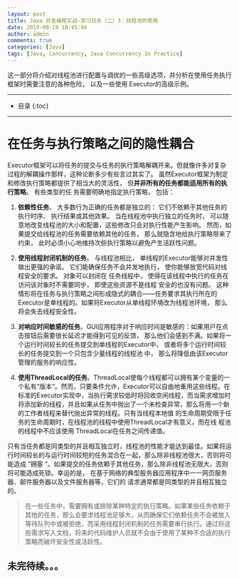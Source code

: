 ```yaml
---
layout: post
title: Java 并发编程实战-学习日志（二）3：线程池的使用
date: 2019-09-19 18:45:04
author: admin
comments: true
categories: [Java]
tags: [Java, Concurrency, Java Concurrency In Practice]
---
```


这一部分将介绍对线程池进行配置与调优的一些高级选项，并分析在使用任务执行框架时需要注意的各种危险， 以及一些使用 Executor的高级示例。

<!-- more -->

---

* 目录
{:toc}
---

# 在任务与执行策略之间的隐性耦合

Executor框架可以将任务的提交与任务的执行策略解耦开来。但就像许多对复杂过程的解耦操作那样，这种论断多少有些言过其实了。 虽然Executor框架为制定和修改执行策略都提供了相当大的灵活性， 但**并非所有的任务都能适用所有的执行策略**。 有些类型的任 务需要明确地指定执行策略， 包括：

1. **依赖性任务**。 大多数行为正确的任务都是独立的： 它们不依赖于其他任务的执行时序、 执行结果或其他效果。 当在线程池中执行独立的任务时， 可以随意地改变线程池的大小和配置，这些修改只会对执行性能产生影响。 然而，如果提交给线程池的任务需要依赖其他的任务， 那么就隐含地给执行策略带来了约束， 此时必须小心地维持次些执行策略以避免产生活跃性问题。

2. **使用线程封闭机制的任务**。 与线程池相比， 单线程的Executor能够对并发性做出更强的承诺。 它们能确保任务不会并发地执行， 使你能够放宽代码对线程安全的要求。 对象可以封闭在 任务线程中， 使得在该线程中执行的任务在访问该对象时不需要同步， 即使这些资源不是线程 安全的也没有问题。 这种情形将在任务与执行策略之间形成隐式的耦合——任务要求其执行所在的Executor是单线程的。如果将Executor从单线程环境改为线程池环境， 那么将会失去线程安全性。

3. **对响应时间敏感的任务**。GUI应用程序对于响应时间是敏感的：如果用户在点击按钮后需要很长延迟才能得到可见的反馈， 那么他们会感到不满。如果将一个运行时间较长的任务提交到单线程的Executor中， 或者将多个运行时间较长的任务提交到一个只包含少量线程的线程池 中， 那么将降低由该Executor管理的服务的响应性。

4. **使用ThreadLocal的任务**。ThreadLocal使每个线程都可以拥有某个变量的一个私有“版本“。然而，只要条件允许，Executor可以自由地重用这些线程。在标准的Executor实现中，当执行需求较低时将回收空闲线程，而当需求增加时将添加新的线程，并且如果从任务中抛出了一个未检查异常，那么将用一个新的工作者线程来替代抛出异常的线程。只有当线程本地值 的生命周期受限于任务的生命周期时，在线程池的线程中使用ThreadLocal才有意义，而在线 程池的线程中不应该使用 ThreadLocal在任务之间传递值。

只有当任务都是同类型的并且相互独立时，线程池的性能才能达到最佳。如果将运行时间较长的与运行时间较短的任务混合在一起，那么除非线程池很大，否则将可能造成 “拥塞 ”。如果提交的任务依赖于其他任务，那么除非线程池无限大，否则将可能造成死锁。幸运的是， 在基于网络的典型股务器应用程序中一一网页服务器、邮件服务器以及文件服务器等，它们的 请求通常都是同类型的并且相互独立的。

> 在一些任务中，需要拥有或排除某种特定的执行策略。如果某些任务依赖于其他的任务，那么会要求线程池足够大，从而确保它们依赖任务不会被放入等待队列中或被拒绝，而采用线程封闭机制的任务需要串行执行。通过将这些需求写入文档，将来的代码维护人员就不会由于使用了某种不合适的执行策略而破坏安全性或活跃性。





## 未完待续。。。